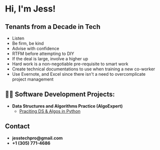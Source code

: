 <h1>Hi, I'm Jess! </h1>

<h2>Tenants from a Decade in Tech</h2>
<ul>
  <li>Listen</li>
  <li>Be firm, be kind</li>
  <li>Advise with confidence</li>
  <li>RTFM before attempting to DIY</li>
  <li>If the deal is large, involve a higher up</li>
  <li>Hard work is a non-negotiable pre-requisite to smart work</li>
  <li>Create technical documentations to use when training a new co-worker</li>
  <li>Use Evernote, and Excel since there isn't a need to overcomplicate project management</li>
</ul>
  
<h2>👨‍💻 Software Development Projects:</h2>

- <b>Data Structures and Algorithms Practice (AlgoExpert)</b>
  - [Praciting DS & Algos in Python](https://github.com/joshmadakor1/Algorithms-Practice)

<h2>Contact</h2>
  <ul>
    <li><b>jesstechpro@gmail.com</b></li>
    <li><b>+1 (305) 771-4686‬</b></li>

[twitter]: https://twitter.com/joshmadakor
[youtube]: https://www.youtube.com/c/joshmadakor
[instagram]: https://www.instagram.com/joshmadakor/
[linkedin]: https://linkedin.com/in/joshmadakor

<!--
**joshmadakor1/joshmadakor1** is a ✨ _special_ ✨ repository because its `README.md` (this file) appears on your GitHub profile.

Here are some ideas to get you started:

- 🔭 I’m currently working on ...
- 🌱 I’m currently learning ...
- 👯 I’m looking to collaborate on ...
- 🤔 I’m looking for help with ...
- 💬 Ask me about ...
- 📫 How to reach me: ...
- 😄 Pronouns: ...
- ⚡ Fun fact: ...
-->
